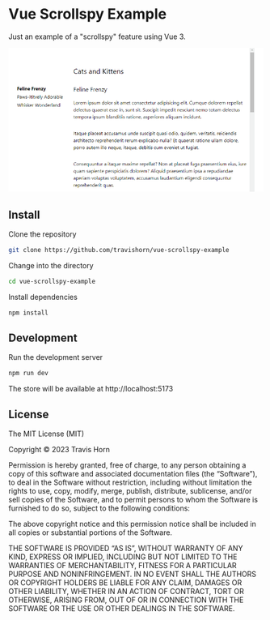 # Vue Scrollspy Example

Just an example of a "scrollspy" feature using Vue 3.

![Demo](scrollspy-demo.gif)

## Install

Clone the repository

```sh
git clone https://github.com/travishorn/vue-scrollspy-example
```

Change into the directory

```sh
cd vue-scrollspy-example
```

Install dependencies

```sh
npm install
```

## Development

Run the development server

```sh
npm run dev
```

The store will be available at http://localhost:5173

## License

The MIT License (MIT)

Copyright © 2023 Travis Horn

Permission is hereby granted, free of charge, to any person obtaining a copy of
this software and associated documentation files (the “Software”), to deal in
the Software without restriction, including without limitation the rights to
use, copy, modify, merge, publish, distribute, sublicense, and/or sell copies of
the Software, and to permit persons to whom the Software is furnished to do so,
subject to the following conditions:

The above copyright notice and this permission notice shall be included in all
copies or substantial portions of the Software.

THE SOFTWARE IS PROVIDED “AS IS”, WITHOUT WARRANTY OF ANY KIND, EXPRESS OR
IMPLIED, INCLUDING BUT NOT LIMITED TO THE WARRANTIES OF MERCHANTABILITY, FITNESS
FOR A PARTICULAR PURPOSE AND NONINFRINGEMENT. IN NO EVENT SHALL THE AUTHORS OR
COPYRIGHT HOLDERS BE LIABLE FOR ANY CLAIM, DAMAGES OR OTHER LIABILITY, WHETHER
IN AN ACTION OF CONTRACT, TORT OR OTHERWISE, ARISING FROM, OUT OF OR IN
CONNECTION WITH THE SOFTWARE OR THE USE OR OTHER DEALINGS IN THE SOFTWARE.